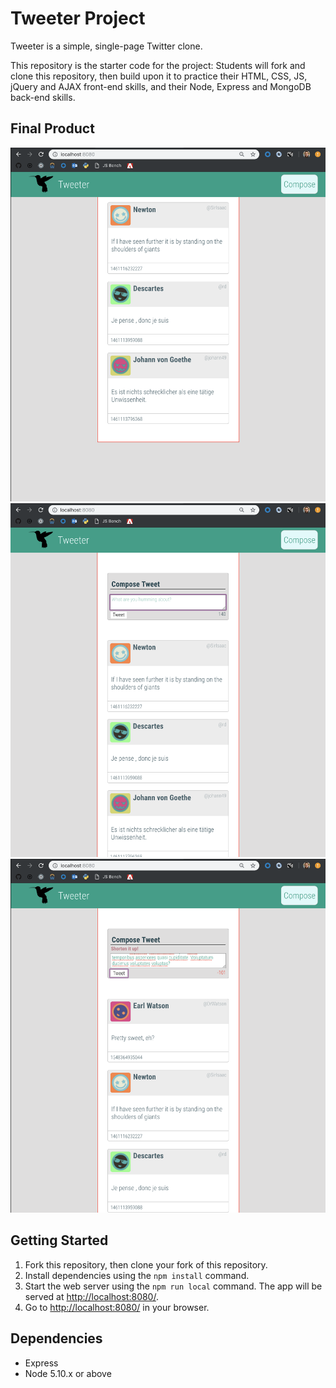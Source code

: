 # Tweeter Project

Tweeter is a simple, single-page Twitter clone.

This repository is the starter code for the project: Students will fork and clone this repository, then build upon it to practice their HTML, CSS, JS, jQuery and AJAX front-end skills, and their Node, Express and MongoDB back-end skills.

## Final Product

!["Landing page"](https://github.com/JasonJiron/tweeter/blob/master/docs/landing%20page.png)
!["Compose a post"](https://github.com/JasonJiron/tweeter/blob/master/docs/compose%20post.png)
!["Error Message"](https://github.com/JasonJiron/tweeter/blob/master/docs/error%20message.png)


## Getting Started

1. Fork this repository, then clone your fork of this repository.
2. Install dependencies using the `npm install` command.
3. Start the web server using the `npm run local` command. The app will be served at <http://localhost:8080/>.
4. Go to <http://localhost:8080/> in your browser.

## Dependencies

- Express
- Node 5.10.x or above
